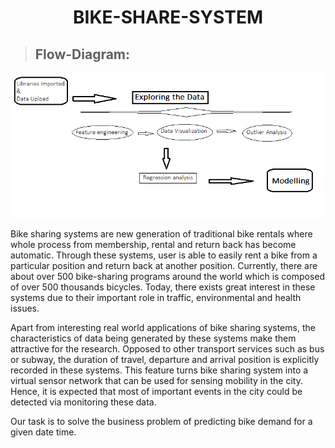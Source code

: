 <h1 align='center'>BIKE-SHARE-SYSTEM</h1>


> ## Flow-Diagram:
<p align="left">
  <img src="https://github.com/DeepakMishraDA/BIKE-SHARE-SYSTEM/blob/master/flow-sheet.png" width=800> </p>

Bike sharing systems are new generation of traditional bike rentals where whole process from membership, rental and return back has become automatic. Through these systems, user is able to easily rent a bike from a particular position and return back at another position. Currently, there are about over 500 bike-sharing programs around the world which is composed of over 500 thousands bicycles. Today, there exists great interest in these systems due to their important role in traffic, environmental and health issues.

Apart from interesting real world applications of bike sharing systems, the characteristics of data being generated by these systems make them attractive for the research. Opposed to other transport services such as bus or subway, the duration of travel, departure and arrival position is explicitly recorded in these systems. This feature turns bike sharing system into a virtual sensor network that can be used for sensing mobility in the city. Hence, it is expected that most of important events in the city could be detected via monitoring these data.

Our task is to solve the business problem of predicting bike demand for a given date time.
